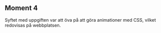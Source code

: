 ## Moment 4
Syftet med uppgiften var att öva på att göra animationer med CSS, vilket redovisas på webbplatsen.
